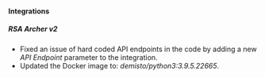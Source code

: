 
#### Integrations
##### RSA Archer v2
- Fixed an issue of hard coded API endpoints in the code by adding a new *API Endpoint* parameter to the integration.
- Updated the Docker image to: *demisto/python3:3.9.5.22665*.
